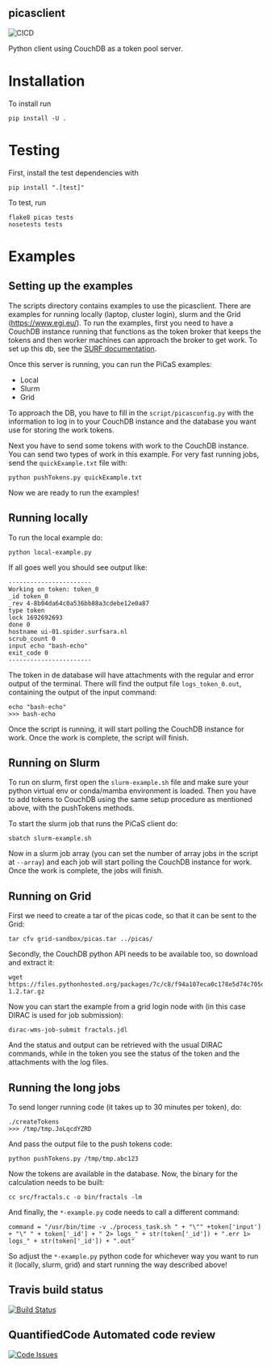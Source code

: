 picasclient
-----------

![CICD](https://github.com/sara-nl/picasclient/actions/workflows/python-app.yml/badge.svg)

Python client using CouchDB as a token pool server.

Installation
============

To install run
```
pip install -U .
```

Testing
=======

First, install the test dependencies with 
```
pip install ".[test]"
```
To test, run
```
flake8 picas tests
nosetests tests
```

Examples
========

## Setting up the examples

The scripts directory contains examples to use the picasclient. There are examples for running locally (laptop, cluster login), slurm and the Grid (https://www.egi.eu/). 
To run the examples, first you need to have a CouchDB instance running that functions as the token broker that keeps the tokens and then worker machines can approach the broker to get work. To set up this db, see the [SURF documentation](https://doc.grid.surfsara.nl/en/latest/Pages/Practices/picas/picas_overview.html#picas-server-1).

Once this server is running, you can run the PiCaS examples:
 - Local
 - Slurm
 - Grid

To approach the DB, you have to fill in the `script/picasconfig.py` with the information to log in to your CouchDB instance and the database you want use for storing the work tokens.

Next you have to send some tokens with work to the CouchDB instance. You can send two types of work in this example. For very fast running jobs, send the `quickExample.txt` file with:

```
python pushTokens.py quickExample.txt
```


Now we are ready to run the examples!

## Running locally

To run the local example do:

```
python local-example.py
```

If all goes well you should see output like:

```
-----------------------
Working on token: token_0
_id token_0
_rev 4-8b04da64c0a536bb88a3cdebe12e0a87
type token
lock 1692692693
done 0
hostname ui-01.spider.surfsara.nl
scrub_count 0
input echo "bash-echo"
exit_code 0
-----------------------
```

The token in de database will have attachments with the regular and error output of the terminal. There will find the output file `logs_token_0.out`, containing the output of the input command:

```
echo "bash-echo"
>>> bash-echo
```

Once the script is running, it will start polling the CouchDB instance for work. Once the work is complete, the script will finish.

## Running on Slurm

To run on slurm, first open the `slurm-example.sh` file and make sure your python virtual env or conda/mamba environment is loaded.
Then you have to add tokens to CouchDB using the same setup procedure as mentioned above, with the pushTokens methods.

To start the slurm job that runs the PiCaS client do:

```
sbatch slurm-example.sh
```

Now in a slurm job array (you can set the number of array jobs in the script at `--array`) and each job will start polling the CouchDB instance for work. Once the work is complete, the jobs will finish.

## Running on Grid

First we need to create a tar of the picas code, so that it can be sent to the Grid:

```
tar cfv grid-sandbox/picas.tar ../picas/
```

Secondly, the CouchDB python API needs to be available too, so download and extract it:

```
wget https://files.pythonhosted.org/packages/7c/c8/f94a107eca0c178e5d74c705dad1a5205c0f580840bd1b155cd8a258cb7c/CouchDB-1.2.tar.gz
```

Now you can start the example from a grid login node with (in this case DIRAC is used for job submission):

```
dirac-wms-job-submit fractals.jdl
```

And the status and output can be retrieved with the usual DIRAC commands, while in the token you see the status of the token and the attachments with the log files.

## Running the long jobs

To send longer running code (it takes up to 30 minutes per token), do:

```
./createTokens
>>> /tmp/tmp.JoLqcdYZRD
```

And pass the output file to the push tokens code:

```
python pushTokens.py /tmp/tmp.abc123
```

Now the tokens are available in the database. Now, the binary for the calculation needs to be built:

```
cc src/fractals.c -o bin/fractals -lm
```

And finally, the `*-example.py` code needs to call a different command:

```
command = "/usr/bin/time -v ./process_task.sh " + "\"" +token['input'] + "\" " + token['_id'] + " 2> logs_" + str(token['_id']) + ".err 1> logs_" + str(token['_id']) + ".out"
```

So adjust the `*-example.py` python code for whichever way you want to run it (locally, slurm, grid) and start running the way described above!

## Travis build status

[![Build Status](https://travis-ci.org/sara-nl/picasclient.svg?branch=master)](https://travis-ci.org/sara-nl/picasclient)

## QuantifiedCode Automated code review  

[![Code Issues](https://www.quantifiedcode.com/api/v1/project/b54df6dfb35b4325b6104fb854a1f141/badge.svg)](https://www.quantifiedcode.com/app/project/b54df6dfb35b4325b6104fb854a1f141)

